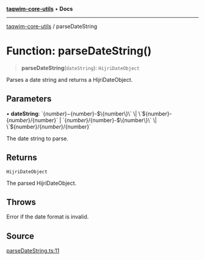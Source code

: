 [**taqwim-core-utils**](../README.md) • **Docs**

***

[taqwim-core-utils](../globals.md) / parseDateString

# Function: parseDateString()

> **parseDateString**(`dateString`): `HijriDateObject`

Parses a date string and returns a HijriDateObject.

## Parameters

• **dateString**: \`$\{number\}-$\{number\}-$\{number\}\` \| \`$\{number\}-$\{number\}/$\{number\}\` \| \`$\{number\}/$\{number\}-$\{number\}\` \| \`$\{number\}/$\{number\}/$\{number\}\`

The date string to parse.

## Returns

`HijriDateObject`

The parsed HijriDateObject.

## Throws

Error if the date format is invalid.

## Source

[parseDateString.ts:11](https://github.com/boussadjra/taqwim/blob/a16e0483140d22a326ae33586f5bfb208d318d3e/packages/core-utils/src/lib/parseDateString.ts#L11)
